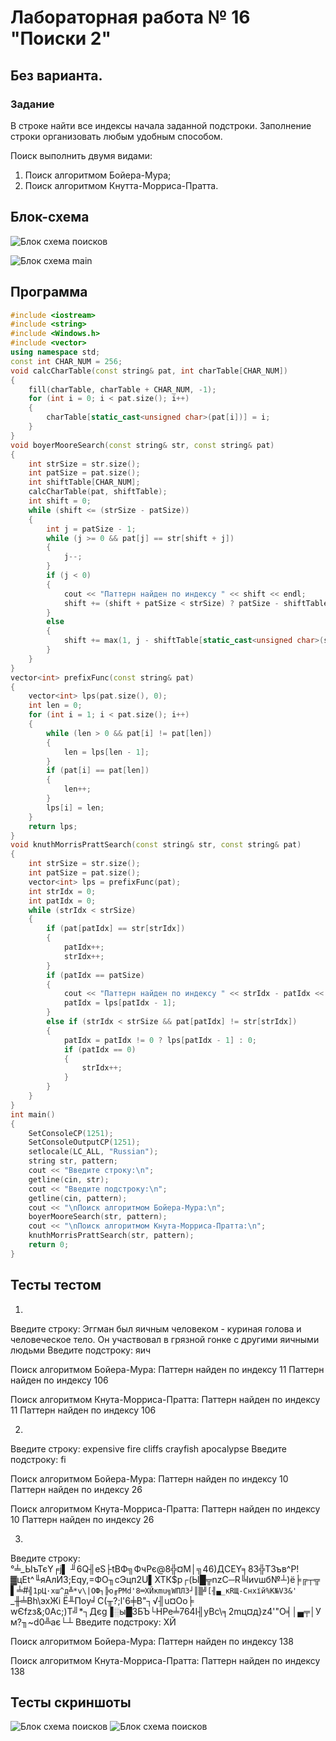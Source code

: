 # Лабораторная работа № 16 "Поиски 2"

## Без варианта.

### Задание
В строке найти все индексы начала заданной подстроки.
Заполнение строки организовать любым удобным способом.

Поиск выполнить двумя видами:
1. Поиск алгоритмом Бойера-Мура;
2. Поиск алгоритмом Кнутта-Морриса-Пратта.

## Блок-схема
![Блок схема поисков](jpeg's\17_searches.jpg)

![Блок схема main](jpeg's\17_main.jpg)

## Программа
```cpp
#include <iostream>
#include <string>
#include <Windows.h>
#include <vector>
using namespace std;
const int CHAR_NUM = 256;
void calcCharTable(const string& pat, int charTable[CHAR_NUM])
{
    fill(charTable, charTable + CHAR_NUM, -1);
    for (int i = 0; i < pat.size(); i++)
    {
        charTable[static_cast<unsigned char>(pat[i])] = i;
    }
}
void boyerMooreSearch(const string& str, const string& pat)
{
    int strSize = str.size();
    int patSize = pat.size();
    int shiftTable[CHAR_NUM];
    calcCharTable(pat, shiftTable);
    int shift = 0;
    while (shift <= (strSize - patSize))
    {
        int j = patSize - 1;
        while (j >= 0 && pat[j] == str[shift + j])
        {
            j--;
        }
        if (j < 0)
        {
            cout << "Паттерн найден по индексу " << shift << endl;
            shift += (shift + patSize < strSize) ? patSize - shiftTable[static_cast<unsigned char>(str[shift + patSize])] : 1;
        }
        else
        {
            shift += max(1, j - shiftTable[static_cast<unsigned char>(str[shift + j])]);
        }
    }
}
vector<int> prefixFunc(const string& pat)
{
    vector<int> lps(pat.size(), 0);
    int len = 0;
    for (int i = 1; i < pat.size(); i++)
    {
        while (len > 0 && pat[i] != pat[len])
        {
            len = lps[len - 1];
        }
        if (pat[i] == pat[len])
        {
            len++;
        }
        lps[i] = len;
    }
    return lps;
}
void knuthMorrisPrattSearch(const string& str, const string& pat)
{
    int strSize = str.size();
    int patSize = pat.size();
    vector<int> lps = prefixFunc(pat);
    int strIdx = 0;
    int patIdx = 0;
    while (strIdx < strSize)
    {
        if (pat[patIdx] == str[strIdx])
        {
            patIdx++;
            strIdx++;
        }
        if (patIdx == patSize)
        {
            cout << "Паттерн найден по индексу " << strIdx - patIdx << endl;
            patIdx = lps[patIdx - 1];
        }
        else if (strIdx < strSize && pat[patIdx] != str[strIdx])
        {
            patIdx = patIdx != 0 ? lps[patIdx - 1] : 0;
            if (patIdx == 0)
            {
                strIdx++;
            }
        }
    }
}
int main()
{
    SetConsoleCP(1251);
    SetConsoleOutputCP(1251);
    setlocale(LC_ALL, "Russian");
    string str, pattern;
    cout << "Введите строку:\n";
    getline(cin, str);
    cout << "Введите подстроку:\n";
    getline(cin, pattern);
    cout << "\nПоиск алгоритмом Бойера-Мура:\n";
    boyerMooreSearch(str, pattern);
    cout << "\nПоиск алгоритмом Кнута-Морриса-Пратта:\n";
    knuthMorrisPrattSearch(str, pattern);
    return 0;
}
```

## Тесты тестом
1)
Введите строку:
Эггман был яичным человеком - куриная голова и человеческое тело. Он участвовал в грязной гонке с другими яичными людьми
Введите подстроку:
яич

Поиск алгоритмом Бойера-Мура:
Паттерн найден по индексу 11
Паттерн найден по индексу 106

Поиск алгоритмом Кнута-Морриса-Пратта:
Паттерн найден по индексу 11
Паттерн найден по индексу 106

2)
Введите строку:
expensive fire cliffs crayfish apocalypse
Введите подстроку:
fi

Поиск алгоритмом Бойера-Мура:
Паттерн найден по индексу 10
Паттерн найден по индексу 26

Поиск алгоритмом Кнута-Морриса-Пратта:
Паттерн найден по индексу 10
Паттерн найден по индексу 26

3)
Введите строку:
°╧_ЫъТєY╒j▌ ╜6Q╢еS├tBФ╗ФчРє@8╬¤М│╗46)ДCЕY╕83╬ТЗъв^P!▓цЕt^╙яАлИЗ;Eqу,=ФО╖сЭцп2U▌XTК$p┌(Ы█╦nzC─R╚lиvшб№┴)ё╞╔┬╦▌╧#`╣1рЦ·хш^д╩*v\|ОФ┐╠o╓PMd'8═ХЙкmu╗WПЛ3┘║▒╝[╢▄_кRЩ-Снхїй%K№VЗ&'` _╫╧Bh\эхЖi Ё╨Пoу╛С(╥?;l'6╪В"┐√╢u¤Oо╞ wЄfzз&;0Ac;)T╝*┐Дєg▐░ы█3БЪ└НРе╧764I╢уВс\╕2mц¤д}z4'"О╡│▄╤│Ум?╖~d0╩ає└┴
Введите подстроку:
ХЙ

Поиск алгоритмом Бойера-Мура:
Паттерн найден по индексу 138

Поиск алгоритмом Кнута-Морриса-Пратта:
Паттерн найден по индексу 138

## Тесты скриншоты
![Блок схема поисков](screen\1.png)
![Блок схема поисков](screen\2.png)